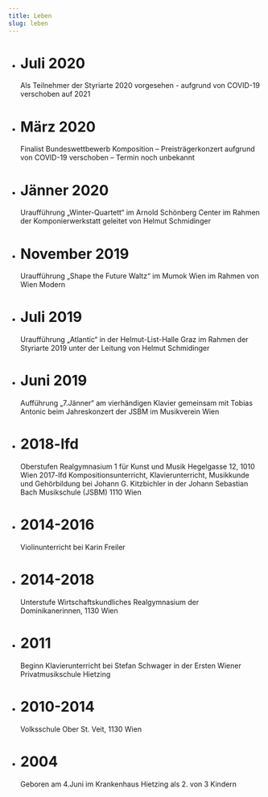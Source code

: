 ```yaml
---
title: Leben
slug: leben
---
```



-	# Juli 2020
	Als Teilnehmer der Styriarte 2020 vorgesehen - aufgrund von COVID-19 verschoben auf 2021

-	# März 2020
	Finalist Bundeswettbewerb Komposition – Preisträgerkonzert aufgrund von COVID-19 verschoben – Termin noch unbekannt

-	# Jänner 2020
	Uraufführung „Winter-Quartett“ im Arnold Schönberg Center im Rahmen der Komponierwerkstatt geleitet von Helmut Schmidinger

-	# November 2019
	Uraufführung „Shape the Future Waltz“ im Mumok Wien im Rahmen von Wien Modern

- # Juli 2019
	Uraufführung „Atlantic“ in der Helmut-List-Halle Graz im Rahmen der Styriarte 2019 unter der Leitung von Helmut Schmidinger

-	# Juni 2019
	Aufführung „7.Jänner“ am vierhändigen Klavier gemeinsam mit Tobias Antonic beim Jahreskonzert der JSBM im Musikverein Wien

-	# 2018-lfd
	Oberstufen Realgymnasium 1 für Kunst und Musik Hegelgasse 12, 1010 Wien 2017-lfd Kompositionsunterricht, Klavierunterricht, Musikkunde und Gehörbildung bei Johann G. Kitzbichler in der Johann Sebastian Bach Musikschule (JSBM) 1110 Wien

-	# 2014-2016
	Violinunterricht bei Karin Freiler
-	# 2014-2018
	Unterstufe Wirtschaftskundliches Realgymnasium der Dominikanerinnen, 1130 Wien

-	# 2011
	Beginn Klavierunterricht bei Stefan Schwager in der Ersten Wiener Privatmusikschule Hietzing
-	# 2010-2014
	Volksschule Ober St. Veit, 1130 Wien
-	# 2004
	Geboren am 4.Juni im Krankenhaus Hietzing als 2. von 3 Kindern
